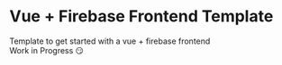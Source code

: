 # Vue + Firebase Frontend Template

Template to get started with a vue + firebase frontend  
Work in Progress 😏
